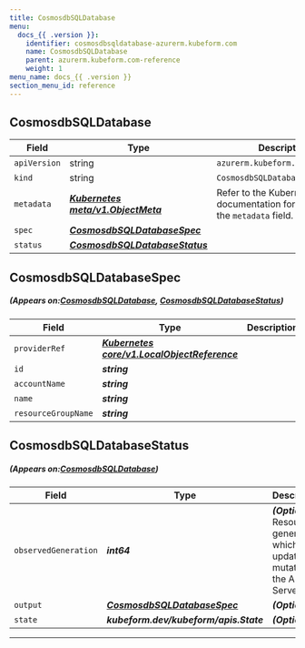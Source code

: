 ```yaml
---
title: CosmosdbSQLDatabase
menu:
  docs_{{ .version }}:
    identifier: cosmosdbsqldatabase-azurerm.kubeform.com
    name: CosmosdbSQLDatabase
    parent: azurerm.kubeform.com-reference
    weight: 1
menu_name: docs_{{ .version }}
section_menu_id: reference
---
```


## CosmosdbSQLDatabase
| Field | Type | Description |
| ------ | ----- | ----------- |
| `apiVersion` | string | `azurerm.kubeform.com/v1alpha1` |
|    `kind` | string | `CosmosdbSQLDatabase` |
| `metadata` | ***[Kubernetes meta/v1.ObjectMeta](https://kubernetes.io/docs/reference/generated/kubernetes-api/v1.13/#objectmeta-v1-meta)***|Refer to the Kubernetes API documentation for the fields of the `metadata` field.|
| `spec` | ***[CosmosdbSQLDatabaseSpec](#CosmosdbSQLDatabaseSpec)***||
| `status` | ***[CosmosdbSQLDatabaseStatus](#CosmosdbSQLDatabaseStatus)***||
## CosmosdbSQLDatabaseSpec
##### (Appears on:[CosmosdbSQLDatabase](#CosmosdbSQLDatabase), [CosmosdbSQLDatabaseStatus](#CosmosdbSQLDatabaseStatus))
| Field | Type | Description |
| ------ | ----- | ----------- |
| `providerRef` | ***[Kubernetes core/v1.LocalObjectReference](https://kubernetes.io/docs/reference/generated/kubernetes-api/v1.13/#localobjectreference-v1-core)***||
| `id` | ***string***||
| `accountName` | ***string***||
| `name` | ***string***||
| `resourceGroupName` | ***string***||
## CosmosdbSQLDatabaseStatus
##### (Appears on:[CosmosdbSQLDatabase](#CosmosdbSQLDatabase))
| Field | Type | Description |
| ------ | ----- | ----------- |
| `observedGeneration` | ***int64***| ***(Optional)*** Resource generation, which is updated on mutation by the API Server.|
| `output` | ***[CosmosdbSQLDatabaseSpec](#CosmosdbSQLDatabaseSpec)***| ***(Optional)*** |
| `state` | ***kubeform.dev/kubeform/apis.State***| ***(Optional)*** |
---
